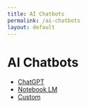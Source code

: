 ```yaml
---
title: AI Chatbots
permalink: /ai-chatbots
layout: default
---
```


# AI Chatbots



- [ChatGPT](https://chatgpt.com/g/g-6760d0e55ff481918057b4697385a94e-sun-city-hilton-head)
- [Notebook LM](https://notebooklm.google.com/notebook/0f446377-e804-4d34-baad-9c1b5676c437)
- [Custom](https://www.schh-commons.org/ai-chatbot)